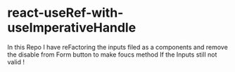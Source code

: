 # react-useRef-with-useImperativeHandle

In this Repo I have reFactoring the inputs filed as a components and remove the disable from Form button to make foucs method If the Inputs still not valid !
